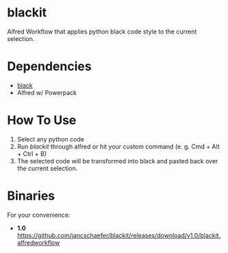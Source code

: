 # blackit
Alfred Workflow that applies python black code style to the current selection.

# Dependencies

- [black](https://github.com/ambv/black)
- Alfred w/ Powerpack

# How To Use
1. Select any python code
2. Run *blackit* through alfred or hit your custom command (e. g. Cmd + Alt + Ctrl + B)
3. The selected code will be transformed into black and pasted back over the current selection.

# Binaries
For your convenience:
- **1.0** https://github.com/jancschaefer/blackit/releases/download/v1.0/blackit.alfredworkflow
